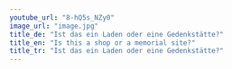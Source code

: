 ```yaml
---
youtube_url: "8-hQ5s_NZy0"
image_url: "image.jpg"
title_de: "Ist das ein Laden oder eine Gedenkstätte?"
title_en: "Is this a shop or a memorial site?"
title_tr: "Ist das ein Laden oder eine Gedenkstätte?"
---
```

